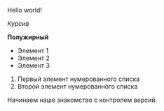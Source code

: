 Hello world!

*Курсив*

**Полужирный**

* Элемент 1
* Элемент 2
* Элемент 3

1. Первый элемент нумерованного списка
2. Второй элемент нумерованного списка

Начинаем наше знакомство с 
контролем версий.